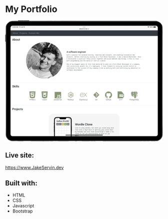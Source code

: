 # My Portfolio

<p align="center">
<img src="static/portfolioMockup.PNG">
</p>

## Live site:

https://www.JakeServin.dev

## Built with:

- HTML
- CSS
- Javascript
- Bootstrap
